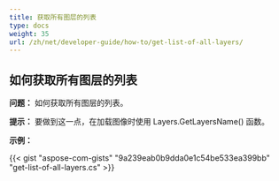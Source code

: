 ```yaml
---
title: 获取所有图层的列表
type: docs
weight: 35
url: /zh/net/developer-guide/how-to/get-list-of-all-layers/
---
```


## **如何获取所有图层的列表**

**问题：** 如何获取所有图层的列表。

**提示：** 要做到这一点，在加载图像时使用 Layers.GetLayersName() 函数。

**示例：**

{{< gist "aspose-com-gists" "9a239eab0b9dda0e1c54be533ea399bb" "get-list-of-all-layers.cs" >}}

